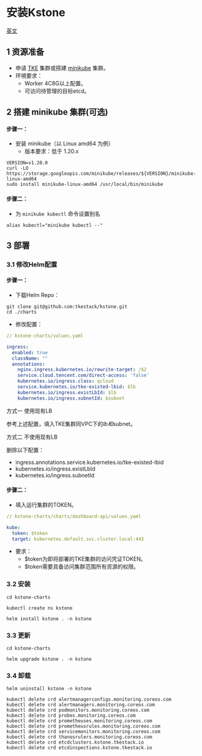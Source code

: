 # 安装Kstone

[英文](./)

## 1 资源准备

- 申请 [TKE](https://cloud.tencent.com/product/tke) 集群或搭建 [minikube](https://minikube.sigs.k8s.io/docs/start/) 集群。
- 环境要求：
  - Worker 4C8G以上配置。
  - 可访问待管理的目标etcd。

## 2 搭建 minikube 集群(可选)

#### 步骤一：
- 安装 minikube（以 Linux amd64 为例）
  - 版本要求：低于 1.20.x
```shell
VERSION=v1.20.0
curl -LO https://storage.googleapis.com/minikube/releases/${VERSION}/minikube-linux-amd64
sudo install minikube-linux-amd64 /usr/local/bin/minikube
```

#### 步骤二：
- 为 `minikube kubectl` 命令设置别名
```shell
alias kubectl="minikube kubectl --"
```

## 3 部署

### 3.1 修改Helm配置

#### 步骤一：

- 下载Helm Repo：

``` shell
git clone git@github.com:tkestack/kstone.git
cd ./charts
```

- 修改配置：

``` yaml 
// kstone-charts/values.yaml

ingress:
  enabled: true
  className: ""
  annotations:
    nginx.ingress.kubernetes.io/rewrite-target: /$2
    service.cloud.tencent.com/direct-access: 'false'
    kubernetes.io/ingress.class: qcloud
    service.kubernetes.io/tke-existed-lbid: $lb
    kubernetes.io/ingress.existLbId: $lb
    kubernetes.io/ingress.subnetId: $subnet
```

方式一 使用现有LB

参考上述配置，填入TKE集群同VPC下的$lb和$subnet。

方式二 不使用现有LB

删除以下配置：

- ingress.annotations.service.kubernetes.io/tke-existed-lbid
- kubernetes.io/ingress.existLbId
- kubernetes.io/ingress.subnetId

#### 步骤二：

- 填入运行集群的TOKEN。

``` yaml
// kstone-charts/charts/dashboard-api/values.yaml

kube:
  token: $token
  target: kubernetes.default.svc.cluster.local:443
```

- 要求：
  - $token为即将部署的TKE集群的访问凭证TOKEN。
  - $token需要具备访问集群范围所有资源的权限。

### 3.2 安装

``` shell
cd kstone-charts

kubectl create ns kstone

helm install kstone . -n kstone
```

### 3.3 更新

``` shell
cd kstone-charts

helm upgrade kstone . -n kstone
```

### 3.4 卸载

``` shell
helm uninstall kstone -n kstone

kubectl delete crd alertmanagerconfigs.monitoring.coreos.com
kubectl delete crd alertmanagers.monitoring.coreos.com
kubectl delete crd podmonitors.monitoring.coreos.com
kubectl delete crd probes.monitoring.coreos.com
kubectl delete crd prometheuses.monitoring.coreos.com
kubectl delete crd prometheusrules.monitoring.coreos.com
kubectl delete crd servicemonitors.monitoring.coreos.com
kubectl delete crd thanosrulers.monitoring.coreos.com
kubectl delete crd etcdclusters.kstone.tkestack.io
kubectl delete crd etcdinspections.kstone.tkestack.io
```